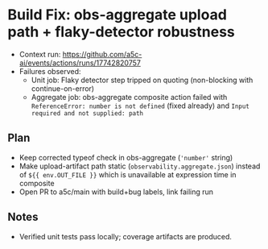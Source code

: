 # Build Fix: obs-aggregate upload path + flaky-detector robustness

- Context run: https://github.com/a5c-ai/events/actions/runs/17742820757
- Failures observed:
  - Unit job: Flaky detector step tripped on quoting (non-blocking with continue-on-error)
  - Aggregate job: obs-aggregate composite action failed with `ReferenceError: number is not defined` (fixed already) and `Input required and not supplied: path`

## Plan
- Keep corrected typeof check in obs-aggregate (`'number'` string)
- Make upload-artifact path static (`observability.aggregate.json`) instead of `${{ env.OUT_FILE }}` which is unavailable at expression time in composite
- Open PR to a5c/main with build+bug labels, link failing run

## Notes
- Verified unit tests pass locally; coverage artifacts are produced.
